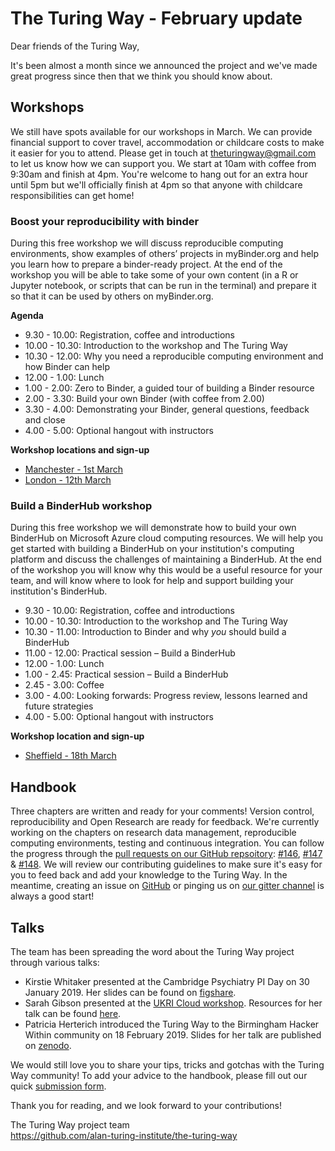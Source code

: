 # The Turing Way - February update

Dear friends of the Turing Way,

It's been almost a month since we announced the project and we've made great progress since then that we think you should know about.

## Workshops
We still have spots available for our workshops in March. 
We can provide financial support to cover travel, accommodation or childcare costs to make it easier for you to attend. 
Please get in touch at theturingway@gmail.com to let us know how we can support you.
We start at 10am with coffee from 9:30am and finish at 4pm.
You're welcome to hang out for an extra hour until 5pm but we'll officially finish at 4pm so that anyone with childcare responsibilities can get home!

### Boost your reproducibility with binder

During this free workshop we will discuss reproducible computing environments, show examples of others’ projects in myBinder.org and help you learn how to prepare a binder-ready project. 
At the end of the workshop you will be able to take some of your own content (in a R or Jupyter notebook, or scripts that can be run in the terminal) and prepare it so that it can be used by others on myBinder.org.

**Agenda**

* 9.30 - 10.00: Registration, coffee and introductions
* 10.00 - 10.30: Introduction to the workshop and The Turing Way
* 10.30 - 12.00: Why you need a reproducible computing environment and how Binder can help
* 12.00 - 1.00: Lunch
* 1.00 - 2.00: Zero to Binder, a guided tour of building a Binder resource
* 2.00 - 3.30: Build your own Binder (with coffee from 2.00)
* 3.30 - 4.00: Demonstrating your Binder, general questions, feedback and close
* 4.00 - 5.00: Optional hangout with instructors

**Workshop locations and sign-up**
* [Manchester - 1st March](https://www.eventbrite.co.uk/e/boost-your-research-reproducibility-with-binder-manchester-registration-55331997494)
* [London - 12th March](https://www.eventbrite.co.uk/e/boost-your-research-reproducibility-with-binder-london-registration-55337162944)

### Build a BinderHub workshop

During this free workshop we will demonstrate how to build your own BinderHub on Microsoft Azure cloud computing resources. 
We will help you get started with building a BinderHub on your institution's computing platform and discuss the challenges of maintaining a BinderHub. 
At the end of the workshop you will know why this would be a useful resource for your team, and will know where to look for help and support building your institution's BinderHub.

* 9.30 - 10.00: Registration, coffee and introductions
* 10.00 - 10.30: Introduction to the workshop and The Turing Way
* 10.30 - 11.00: Introduction to Binder and why *you* should build a BinderHub
* 11.00 - 12.00: Practical session – Build a BinderHub
* 12.00 - 1.00: Lunch
* 1.00 - 2.45: Practical session – Build a BinderHub
* 2.45 - 3.00: Coffee
* 3.00 - 4.00: Looking forwards: Progress review, lessons learned and future strategies
* 4.00 - 5.00: Optional hangout with instructors

**Workshop location and sign-up**
* [Sheffield - 18th March](https://www.eventbrite.co.uk/e/build-a-binderhub-registration-55336756729)

## Handbook

Three chapters are written and ready for your comments! 
Version control, reproducibility and Open Research are ready for feedback. 
We're currently working on the chapters on research data management, reproducible computing environments, testing and continuous integration.
You can follow the progress through the [pull requests on our GitHub repsoitory](https://github.com/alan-turing-institute/the-turing-way/pulls): [#146](https://github.com/alan-turing-institute/the-turing-way/pull/146), [#147](https://github.com/alan-turing-institute/the-turing-way/pull/147) & [#148](https://github.com/alan-turing-institute/the-turing-way/pull/148).
We will review our contributing guidelines to make sure it's easy for you to feed back and add your knowledge to the Turing Way. 
In the meantime, creating an issue on [GitHub](https://github.com/alan-turing-institute/the-turing-way/issues) or pinging us on [our gitter channel](https://gitter.im/alan-turing-institute/the-turing-way) is always a good start!

## Talks
The team has been spreading the word about the Turing Way project through various talks:
* Kirstie Whitaker presented at the Cambridge Psychiatry PI Day on 30 January 2019. 
Her	slides can be found on [figshare](https://doi.org/10.6084/m9.figshare.7649156.v2).
* Sarah Gibson presented at the [UKRI Cloud workshop](https://cloud.ac.uk/workshops/feb2019/). 
Resources for her talk can be found [here](https://github.com/alan-turing-institute/the-turing-way/blob/master/conferences/presentations/UKRI_cloud_2019-02-12/UKRI_cloud_demo_2019-02-12.md).
* Patricia Herterich introduced the Turing Way to the Birmingham Hacker Within community on 18 February 2019. 
Slides for her talk are published on [zenodo](http://doi.org/10.5281/zenodo.2566430).


We would still love you to share your tips, tricks and gotchas with the Turing Way community!
To add your advice to the handbook, please fill out our quick [submission form](https://goo.gl/forms/akFqZEIy2kxAjfZW2).

Thank you for reading, and we look forward to your contributions!

The Turing Way project team  
https://github.com/alan-turing-institute/the-turing-way
